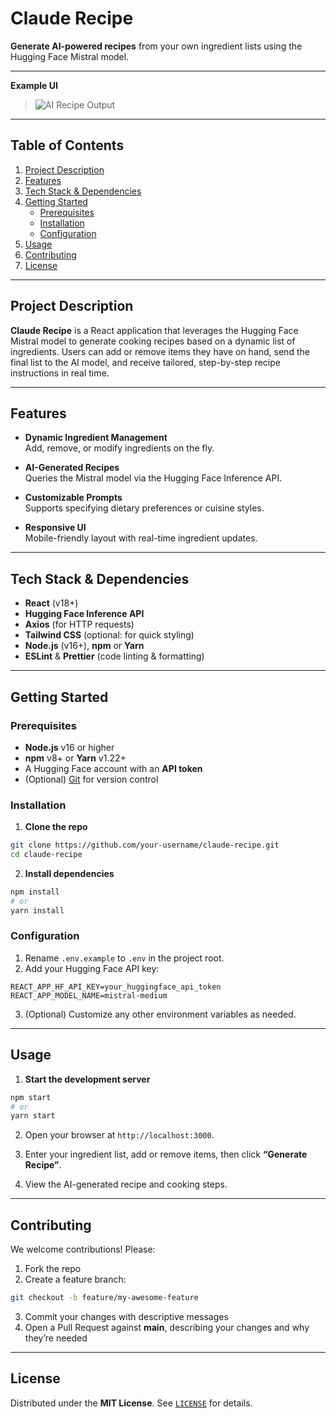 # Claude Recipe

**Generate AI-powered recipes** from your own ingredient lists using the Hugging Face Mistral model.

---
 **Example UI**  

> ![AI Recipe Output](chefsrecipe.png)
---



## Table of Contents

1. [Project Description](#project-description)  
2. [Features](#features)  
3. [Tech Stack & Dependencies](#tech-stack--dependencies)  
4. [Getting Started](#getting-started)  
   - [Prerequisites](#prerequisites)  
   - [Installation](#installation)  
   - [Configuration](#configuration)  
5. [Usage](#usage)  
6. [Contributing](#contributing)  
7. [License](#license)  

---

## Project Description

**Claude Recipe** is a React application that leverages the Hugging Face Mistral model to generate cooking recipes based on a dynamic list of ingredients. Users can add or remove items they have on hand, send the final list to the AI model, and receive tailored, step-by-step recipe instructions in real time.

---

## Features

- **Dynamic Ingredient Management**  
  Add, remove, or modify ingredients on the fly.

- **AI-Generated Recipes**  
  Queries the Mistral model via the Hugging Face Inference API.

- **Customizable Prompts**  
  Supports specifying dietary preferences or cuisine styles.

- **Responsive UI**  
  Mobile-friendly layout with real-time ingredient updates.

---

## Tech Stack & Dependencies

- **React** (v18+)  
- **Hugging Face Inference API**  
- **Axios** (for HTTP requests)  
- **Tailwind CSS** (optional: for quick styling)  
- **Node.js** (v16+), **npm** or **Yarn**  
- **ESLint** & **Prettier** (code linting & formatting)  

---

## Getting Started

### Prerequisites

- **Node.js** v16 or higher  
- **npm** v8+ or **Yarn** v1.22+  
- A Hugging Face account with an **API token**  
- (Optional) [Git](https://git-scm.com/) for version control  

### Installation

1. **Clone the repo**

```bash
git clone https://github.com/your-username/claude-recipe.git
cd claude-recipe
```

2. **Install dependencies**

```bash
npm install
# or
yarn install
```

### Configuration

1. Rename `.env.example` to `.env` in the project root.  
2. Add your Hugging Face API key:

```env
REACT_APP_HF_API_KEY=your_huggingface_api_token
REACT_APP_MODEL_NAME=mistral-medium
```

3. (Optional) Customize any other environment variables as needed.

---

## Usage

1. **Start the development server**

```bash
npm start
# or
yarn start
```

2. Open your browser at `http://localhost:3000`.

3. Enter your ingredient list, add or remove items, then click **“Generate Recipe”**.

4. View the AI-generated recipe and cooking steps.




---

## Contributing

We welcome contributions! Please:

1. Fork the repo  
2. Create a feature branch:

```bash
git checkout -b feature/my-awesome-feature
```

3. Commit your changes with descriptive messages  
4. Open a Pull Request against **main**, describing your changes and why they’re needed  


---

## License

Distributed under the **MIT License**. See [`LICENSE`](LICENSE) for details.
